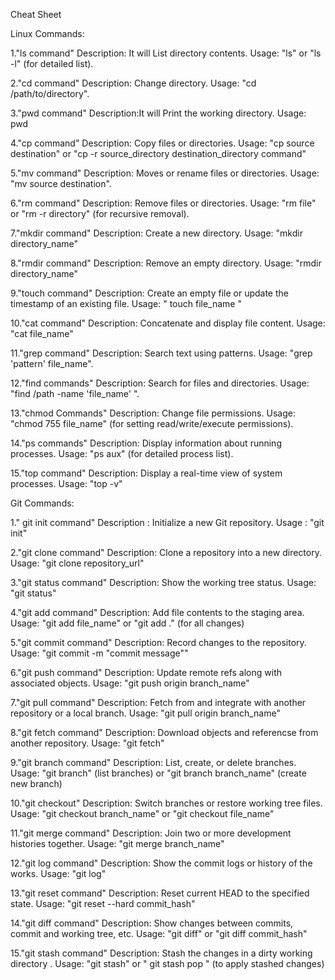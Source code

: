 Cheat Sheet

Linux Commands: 
 
1."ls command"
 Description: It will List directory contents.
 Usage: "ls" or "ls -l" (for detailed list).

2."cd command"
  Description: Change directory.
  Usage: "cd /path/to/directory".

3."pwd command"
  Description:It will Print the working directory.
  Usage: pwd

4."cp command"
  Description: Copy files or directories.
  Usage: "cp source destination" or "cp -r source_directory destination_directory command"

5."mv command"
  Description: Moves or rename files or directories.
  Usage: "mv source destination".

6."rm command"
  Description: Remove files or directories.
  Usage: "rm file" or "rm -r directory" (for recursive removal).

7."mkdir command"
  Description: Create a new directory.
  Usage: "mkdir directory_name"

8."rmdir command"
  Description: Remove an empty directory.
  Usage: "rmdir directory_name"

9."touch command"
  Description: Create an empty file or update the timestamp of an existing file.
  Usage: " touch file_name "

10."cat command"
   Description: Concatenate and display file content.
   Usage: "cat file_name"

11."grep command"
   Description: Search text using patterns.
   Usage: "grep 'pattern' file_name".

12."find commands"
   Description: Search for files and directories.
   Usage: "find /path -name 'file_name' ".

13."chmod Commands"
   Description: Change file permissions.
   Usage: "chmod 755 file_name" (for setting read/write/execute permissions).

14."ps commands"
   Description: Display information about running processes.
   Usage: "ps aux" (for detailed process list).

15."top command"
   Description: Display a real-time view of system processes.
   Usage: "top -v"




Git Commands:


1." git init command"
   Description : Initialize a new Git repository.
   Usage : "git init"

2."git clone command"
   Description: Clone a repository into a new directory.
   Usage: "git clone repository_url"

3."git status command"
   Description: Show the working tree status.
   Usage: "git status"

4."git add command"
   Description: Add file contents to the staging area.
   Usage: "git add file_name" or "git add ." (for all changes)

5."git commit command"
   Description: Record changes to the repository.
   Usage: "git commit -m "commit message""

6."git push command"
   Description: Update remote refs along with associated objects.
   Usage: "git push origin branch_name"

7."git pull command"
   Description: Fetch from and integrate with another repository or a local branch.
   Usage: "git pull origin branch_name"

8."git fetch command"
   Description: Download objects and referencse from  another repository.
   Usage: "git fetch"

9."git branch command"
   Description: List, create, or delete branches.
   Usage: "git branch" (list branches) or "git branch branch_name" (create new branch)

10."git checkout"
    Description: Switch branches or restore working tree files.
    Usage: "git checkout branch_name" or "git checkout file_name"

11."git merge command"
    Description: Join two or more development histories together.
    Usage: "git merge branch_name"

12."git log command"
    Description: Show the commit logs or history of the works.
    Usage: "git log"

13."git reset command"
    Description: Reset current HEAD to the specified state.
    Usage: "git reset --hard commit_hash"

14."git diff command"
    Description: Show changes between commits, commit and working tree, etc.
    Usage: "git diff" or "git diff commit_hash"

15."git stash command"
   Description: Stash the changes in a dirty working directory .
   Usage: "git stash" or " git stash pop " (to apply stashed changes)

